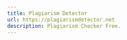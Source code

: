 ```yaml
---
title: Plagiarism Detector
url: https://plagiarismdetector.net
description: Plagiarism Checker Free.
---
```

